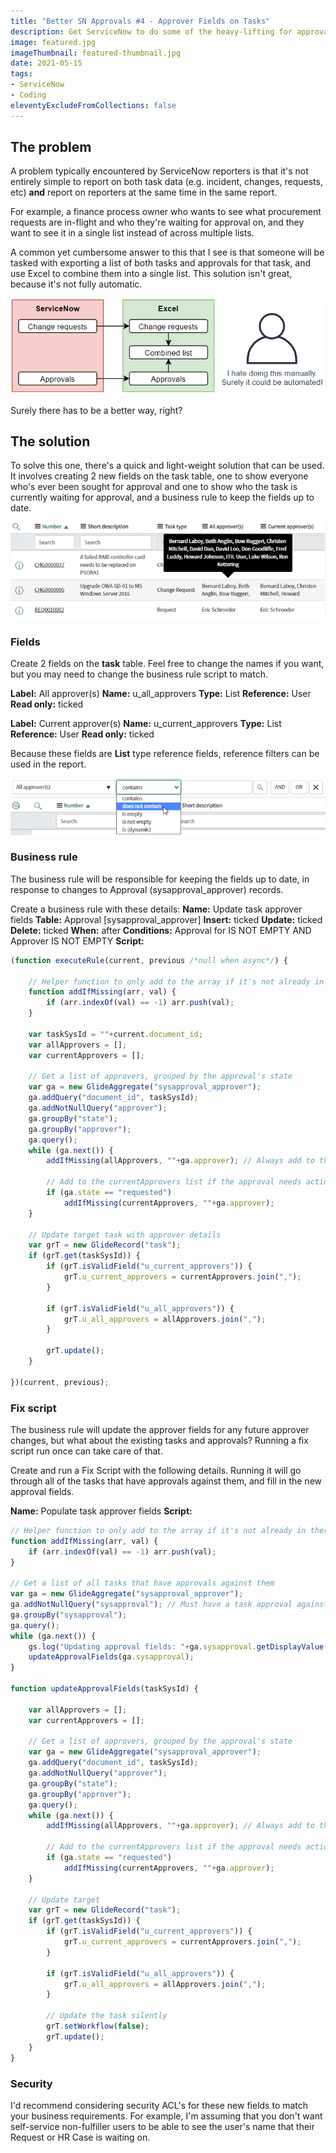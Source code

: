 ```yaml
---
title: "Better SN Approvals #4 - Approver Fields on Tasks"
description: Get ServiceNow to do some of the heavy-lifting for approval reports, by summarising approvers on the task.
image: featured.jpg
imageThumbnail: featured-thumbnail.jpg
date: 2021-05-15
tags:
- ServiceNow
- Coding
eleventyExcludeFromCollections: false
---
```


## The problem
A problem typically encountered by ServiceNow reporters is that it's not entirely simple to report on both task data (e.g. incident, changes, requests, etc) **and** report on reporters at the same time in the same report.

For example, a finance process owner who wants to see what procurement requests are in-flight and who they're waiting for approval on, and they want to see it in a single list instead of across multiple lists.

A common yet cumbersome answer to this that I see is that someone will be tasked with exporting a list of both tasks and approvals for that task, and use Excel to combine them into a single list. This solution isn't great, because it's not fully automatic.

[![Excel exporting and merging](excel-export-process.png)](excel-export-process.png)

Surely there has to be a better way, right?

## The solution
To solve this one, there's a quick and light-weight solution that can be used. It involves creating 2 new fields on the task table, one to show everyone who's ever been sought for approval and one to show who the task is currently waiting for approval, and a business rule to keep the fields up to date.

[![Approver fields on task](approver-fields.png)](approver-fields.png)

### Fields
Create 2 fields on the **task** table. Feel free to change the names if you want, but you may need to change the business rule script to match.

**Label:** All approver(s)
**Name:** u_all_approvers
**Type:** List
**Reference:** User
**Read only:** ticked

**Label:** Current approver(s)
**Name:** u_current_approvers
**Type:** List
**Reference:** User
**Read only:** ticked

Because these fields are **List** type reference fields, reference filters can be used in the report.

[![List search](list-search.png)](list-search.png)

### Business rule
The business rule will be responsible for keeping the fields up to date, in response to changes to Approval (sysapproval_approver) records.

Create a business rule with these details:
**Name:** Update task approver fields
**Table:** Approval [sysapproval_approver]
**Insert:** ticked
**Update:** ticked
**Delete:** ticked
**When:** after
**Conditions:** Approval for IS NOT EMPTY AND Approver IS NOT EMPTY
**Script:**

```js
(function executeRule(current, previous /*null when async*/) {

    // Helper function to only add to the array if it's not already in there.
    function addIfMissing(arr, val) {
        if (arr.indexOf(val) == -1) arr.push(val);
    }

    var taskSysId = ""+current.document_id;
	var allApprovers = [];
	var currentApprovers = [];
	
	// Get a list of approvers, grouped by the approval's state
	var ga = new GlideAggregate("sysapproval_approver");
	ga.addQuery("document_id", taskSysId);
	ga.addNotNullQuery("approver");
	ga.groupBy("state");
	ga.groupBy("approver");
	ga.query();
	while (ga.next()) {
        addIfMissing(allApprovers, ""+ga.approver); // Always add to the allApprovers list

        // Add to the currentApprovers list if the approval needs actioning
        if (ga.state == "requested") 
            addIfMissing(currentApprovers, ""+ga.approver); 
	}
	
	// Update target task with approver details
	var grT = new GlideRecord("task");
	if (grT.get(taskSysId)) {
		if (grT.isValidField("u_current_approvers")) {
			grT.u_current_approvers = currentApprovers.join(",");
		}
		
		if (grT.isValidField("u_all_approvers")) {
			grT.u_all_approvers = allApprovers.join(",");
		}
		
		grT.update();
	}

})(current, previous);
```

### Fix script
The business rule will update the approver fields for any future approver changes, but what about the existing tasks and approvals? Running a fix script run once can take care of that.

Create and run a Fix Script with the following details. Running it will go through all of the tasks that have approvals against them, and fill in the new approval fields.

**Name:** Populate task approver fields
**Script:**
```js
// Helper function to only add to the array if it's not already in there.
function addIfMissing(arr, val) {
    if (arr.indexOf(val) == -1) arr.push(val);
}

// Get a list of all tasks that have approvals against them
var ga = new GlideAggregate("sysapproval_approver");
ga.addNotNullQuery("sysapproval"); // Must have a task approval against it
ga.groupBy("sysapproval");
ga.query();
while (ga.next()) {
    gs.log("Updating approval fields: "+ga.sysapproval.getDisplayValue()+" ("+ga.sysapproval+")");
    updateApprovalFields(ga.sysapproval);
}

function updateApprovalFields(taskSysId) {

	var allApprovers = [];
	var currentApprovers = [];
	
	// Get a list of approvers, grouped by the approval's state
	var ga = new GlideAggregate("sysapproval_approver");
	ga.addQuery("document_id", taskSysId);
	ga.addNotNullQuery("approver");
	ga.groupBy("state");
	ga.groupBy("approver");
	ga.query();
	while (ga.next()) {
        addIfMissing(allApprovers, ""+ga.approver); // Always add to the allApprovers list

        // Add to the currentApprovers list if the approval needs actioning
        if (ga.state == "requested") 
            addIfMissing(currentApprovers, ""+ga.approver); 
	}
	
	// Update target
	var grT = new GlideRecord("task");
	if (grT.get(taskSysId)) {
		if (grT.isValidField("u_current_approvers")) {
			grT.u_current_approvers = currentApprovers.join(",");
		}
		
		if (grT.isValidField("u_all_approvers")) {
			grT.u_all_approvers = allApprovers.join(",");
		}
		
		// Update the task silently
		grT.setWorkflow(false);
		grT.update();
	}
}
```

### Security
I'd recommend considering security ACL's for these new fields to match your business requirements. For example, I'm assuming that you don't want self-service non-fulfiller users to be able to see the user's name that their Request or HR Case is waiting on. 
